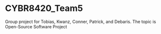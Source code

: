 # CYBR8420_Team5
Group project for Tobias, Kwanz, Conner, Patrick, and Debaris. The topic is Open-Source Software Project
